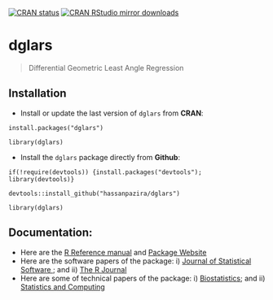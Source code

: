 [![CRAN status](http://www.r-pkg.org/badges/version/dglars)](http://cran.r-project.org/web/packages/dglars/index.html)
[![CRAN RStudio mirror downloads](http://cranlogs.r-pkg.org/badges/last-month/dglars)](http://cran.r-project.org/web/packages/dglars/index.html)

# dglars
> Differential Geometric Least Angle Regression

## Installation

- Install or update the last version of `dglars` from **CRAN**:

```
install.packages("dglars")

library(dglars)
```

- Install the `dglars` package directly from **Github**:

```
if(!require(devtools)) {install.packages("devtools"); library(devtools)}

devtools::install_github("hassanpazira/dglars")

library(dglars)
```

## Documentation:

* Here are the [R Reference manual](https://CRAN.R-project.org/package=dglars/dglars.pdf) and [Package Website](https://cran.r-project.org/web/packages/dglars/index.html)
* Here are the software papers of the package: i) [Journal of Statistical Software ](https://www.jstatsoft.org/article/view/v059i08); and ii) [The R Journal](https://rj.urbanek.nz/articles/RJ-2022-008/)
* Here are some of technical papers of the package: i) [Biostatistics](https://academic.oup.com/biostatistics/article/21/2/e131/5149694); and ii) [Statistics and Computing](https://link.springer.com/article/10.1007/s11222-017-9761-7)


